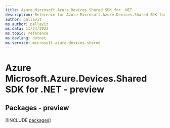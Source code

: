 ```yaml
---
title: Azure Microsoft.Azure.Devices.Shared SDK for .NET
description: Reference for Azure Microsoft.Azure.Devices.Shared SDK for .NET
author: pallavit
ms.author: pallavit
ms.data: 11/24/2022
ms.topic: reference
ms.devlang: dotnet
ms.service: microsoft.azure.devices.shared
---
```

# Azure Microsoft.Azure.Devices.Shared SDK for .NET - preview
## Packages - preview
[!INCLUDE [packages](microsoft.azure.devices.shared-index.md)]